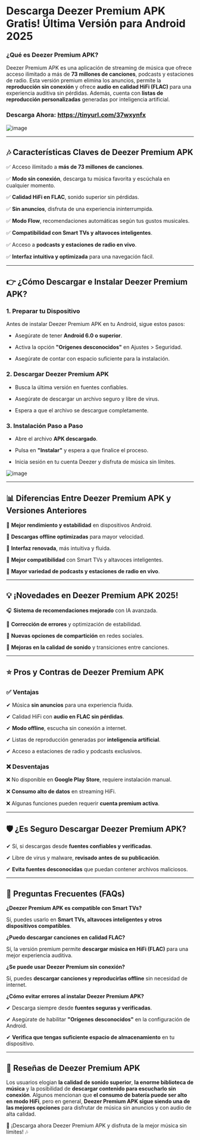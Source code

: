 # Descarga Deezer Premium APK Gratis! Última Versión para Android 2025

### ¿Qué es Deezer Premium APK?

Deezer Premium APK es una aplicación de streaming de música que ofrece acceso ilimitado a más de **73 millones de canciones**, podcasts y estaciones de radio. Esta versión premium elimina los anuncios, permite la **reproducción sin conexión** y ofrece **audio en calidad HiFi (FLAC)** para una experiencia auditiva sin pérdidas. Además, cuenta con **listas de reproducción personalizadas** generadas por inteligencia artificial.

### Descarga Ahora: https://tinyurl.com/37wxynfx

![image](https://github.com/user-attachments/assets/6783f73f-05ae-40d2-8da8-6b863b1d350a)

---

## 🎶 Características Claves de Deezer Premium APK

✅ Acceso ilimitado a **más de 73 millones de canciones**.

✅ **Modo sin conexión**, descarga tu música favorita y escúchala en cualquier momento.

✅ **Calidad HiFi en FLAC**, sonido superior sin pérdidas.

✅ **Sin anuncios**, disfruta de una experiencia ininterrumpida.

✅ **Modo Flow**, recomendaciones automáticas según tus gustos musicales.

✅ **Compatibilidad con Smart TVs y altavoces inteligentes**.

✅ Acceso a **podcasts y estaciones de radio en vivo**.

✅ **Interfaz intuitiva y optimizada** para una navegación fácil.

---

## 👉 ¿Cómo Descargar e Instalar Deezer Premium APK?

### **1. Preparar tu Dispositivo**

Antes de instalar Deezer Premium APK en tu Android, sigue estos pasos:
- Asegúrate de tener **Android 6.0 o superior**.

- Activa la opción **"Orígenes desconocidos"** en Ajustes > Seguridad.

- Asegúrate de contar con espacio suficiente para la instalación.

### **2. Descargar Deezer Premium APK**

- Busca la última versión en fuentes confiables.

- Asegúrate de descargar un archivo seguro y libre de virus.

- Espera a que el archivo se descargue completamente.

### **3. Instalación Paso a Paso**

- Abre el archivo **APK descargado**.

- Pulsa en **"Instalar"** y espera a que finalice el proceso.

- Inicia sesión en tu cuenta Deezer y disfruta de música sin límites.

![image](https://github.com/user-attachments/assets/e4d6f2ae-3546-4a63-95f6-556a8e6aaae3)

---

## 📊 Diferencias Entre Deezer Premium APK y Versiones Anteriores

🔹 **Mejor rendimiento y estabilidad** en dispositivos Android.

🔹 **Descargas offline optimizadas** para mayor velocidad.

🔹 **Interfaz renovada**, más intuitiva y fluida.

🔹 **Mejor compatibilidad** con Smart TVs y altavoces inteligentes.

🔹 **Mayor variedad de podcasts y estaciones de radio en vivo**.

---

## 💡 ¡Novedades en Deezer Premium APK 2025!

🎧 **Sistema de recomendaciones mejorado** con IA avanzada.

🔧 **Corrección de errores** y optimización de estabilidad.

📱 **Nuevas opciones de compartición** en redes sociales.

🎤 **Mejoras en la calidad de sonido** y transiciones entre canciones.

---

## ⭐ Pros y Contras de Deezer Premium APK

### ✅ **Ventajas**

✔ Música **sin anuncios** para una experiencia fluida.

✔ Calidad HiFi con **audio en FLAC sin pérdidas**.

✔ **Modo offline**, escucha sin conexión a internet.

✔ Listas de reproducción generadas por **inteligencia artificial**.

✔ Acceso a estaciones de radio y podcasts exclusivos.

### ❌ **Desventajas**

❌ No disponible en **Google Play Store**, requiere instalación manual.

❌ **Consumo alto de datos** en streaming HiFi.

❌ Algunas funciones pueden requerir **cuenta premium activa**.

---

## 🛡️ ¿Es Seguro Descargar Deezer Premium APK?

✔ Sí, si descargas desde **fuentes confiables y verificadas**.

✔ Libre de virus y malware, **revisado antes de su publicación**.

✔ **Evita fuentes desconocidas** que puedan contener archivos maliciosos.

---

## 👥 Preguntas Frecuentes (FAQs)

**¿Deezer Premium APK es compatible con Smart TVs?**

Sí, puedes usarlo en **Smart TVs, altavoces inteligentes y otros dispositivos compatibles**.

**¿Puedo descargar canciones en calidad FLAC?**

Sí, la versión premium permite **descargar música en HiFi (FLAC)** para una mejor experiencia auditiva.

**¿Se puede usar Deezer Premium sin conexión?**

Sí, puedes **descargar canciones y reproducirlas offline** sin necesidad de internet.

**¿Cómo evitar errores al instalar Deezer Premium APK?**

✔ Descarga siempre desde **fuentes seguras y verificadas**.

✔ Asegúrate de habilitar **"Orígenes desconocidos"** en la configuración de Android.

✔ **Verifica que tengas suficiente espacio de almacenamiento** en tu dispositivo.

---

## 👥 Reseñas de Deezer Premium APK
Los usuarios elogian **la calidad de sonido superior**, **la enorme biblioteca de música** y la posibilidad de **descargar contenido para escucharlo sin conexión**. Algunos mencionan que **el consumo de batería puede ser alto en modo HiFi**, pero en general, **Deezer Premium APK sigue siendo una de las mejores opciones** para disfrutar de música sin anuncios y con audio de alta calidad.

🎵 ¡Descarga ahora Deezer Premium APK y disfruta de la mejor música sin límites! 🎶


